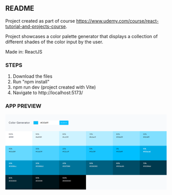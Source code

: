 ## README

Project created as part of course https://www.udemy.com/course/react-tutorial-and-projects-course.

Project showcases a color palette generator that displays a collection of different shades of the color input by the user.

Made in: ReactJS

### STEPS

1. Download the files
2. Run "npm install"
3. npm run dev (project created with Vite)
4. Navigate to http://localhost:5173/

### APP PREVIEW

![Reviews Project App Preview](https://github.com/parthamcomp/color-generator-project/blob/main/AppPreview.png?raw=true)
